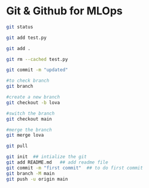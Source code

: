 # Git & Github for MLOps 

```bash
git status
```
```bash
git add test.py
```
```bash
git add .
```
```bash
git rm --cached test.py
```
```bash
git commit -m "updated"
```
```bash
#to check branch
git branch 
```
```bash
#create a new branch
git checkout -b lova
```
```bash
#switch the branch
git checkout main
```
```bash
#merge the branch
git merge lova
```
```bash
git pull
```

```bash
git init  ## intialize the git 
git add README.md   ## add readme file
git commit -m "first commit"  ## to do first commit
git branch -M main
git push -u origin main
```
